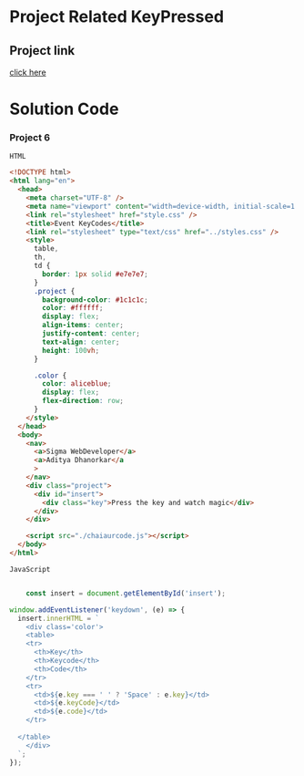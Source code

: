# Project Related KeyPressed

## Project link
[click here]()

# Solution Code

### Project 6

```HTML```

```html
<!DOCTYPE html>
<html lang="en">
  <head>
    <meta charset="UTF-8" />
    <meta name="viewport" content="width=device-width, initial-scale=1.0" />
    <link rel="stylesheet" href="style.css" />
    <title>Event KeyCodes</title>
    <link rel="stylesheet" type="text/css" href="../styles.css" />
    <style>
      table,
      th,
      td {
        border: 1px solid #e7e7e7;
      }
      .project {
        background-color: #1c1c1c;
        color: #ffffff;
        display: flex;
        align-items: center;
        justify-content: center;
        text-align: center;
        height: 100vh;
      }

      .color {
        color: aliceblue;
        display: flex;
        flex-direction: row;
      }
    </style>
  </head>
  <body>
    <nav>
      <a>Sigma WebDeveloper</a>
      <a>Aditya Dhanorkar</a
      >
    </nav>
    <div class="project">
      <div id="insert">
        <div class="key">Press the key and watch magic</div>
      </div>
    </div>

    <script src="./chaiaurcode.js"></script>
  </body>
</html>

```

```JavaScript```

```Javascript

    const insert = document.getElementById('insert');

window.addEventListener('keydown', (e) => {
  insert.innerHTML = `
    <div class='color'>
    <table>
    <tr>
      <th>Key</th>
      <th>Keycode</th> 
      <th>Code</th>
    </tr>
    <tr>
      <td>${e.key === ' ' ? 'Space' : e.key}</td>
      <td>${e.keyCode}</td> 
      <td>${e.code}</td>
    </tr>
    
  </table>
    </div>
  `;
});

```